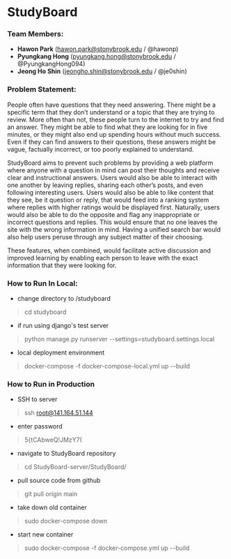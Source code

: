 # StudyBoard

### Team Members:
- **Hawon Park** (hawon.park@stonybrook.edu / @hawonp)
- **Pyungkang Hong** (pyungkang.hong@stonybrook.edu / @PyungkangHong094)
- **Jeong Ho Shin** (jeongho.shin@stonybrook.edu / @je0shin)

### Problem Statement:
People often have questions that they need answering. There might be a specific term that
they don’t understand or a topic that they are trying to review. More often than not, these people turn
to the internet to try and find an answer. They might be able to find what they are looking for in five
minutes, or they might also end up spending hours without much success. Even if they can find
answers to their questions, these answers might be vague, factually incorrect, or too poorly explained
to understand.

StudyBoard aims to prevent such problems by providing a web platform where anyone with a
question in mind can post their thoughts and receive clear and instructional answers. Users would also
be able to interact with one another by leaving replies, sharing each other’s posts, and even following
interesting users. Users would also be able to like content that they see, be it question or reply, that
would feed into a ranking system where replies with higher ratings would be displayed first.
Naturally, users would also be able to do the opposite and flag any inappropriate or incorrect
questions and replies. This would ensure that no one leaves the site with the wrong information in
mind. Having a unified search bar would also help users peruse through any subject matter of their
choosing.

These features, when combined, would facilitate active discussion and improved learning by
enabling each person to leave with the exact information that they were looking for.

### How to Run In Local:
- change directory to /studyboard
> cd studyboard

- if run using django's test server
> python manage.py runserver --settings=studyboard.settings.local 

- local deployment environment
> docker-compose -f docker-compose-local.yml up --build

### How to Run in Production
- SSH to server
>ssh root@141.164.51.144
 
- enter password
> 5{tCAbweQ!JMzY7(

- navigate to StudyBoard repository
> cd StudyBoard-server/StudyBoard/

- pull source code from github
> git pull origin main

- take down old container
> sudo docker-compose down

- start new container
> sudo docker-compose -f docker-compose.yml up --build